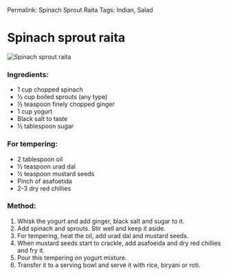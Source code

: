 Permalink: Spinach Sprout Raita
Tags: Indian, Salad 

# Spinach sprout raita
![Spinach sprout raita](http://gallery.srujan.org/photos/i-ZnB26mX/0/L/i-ZnB26mX-L.jpg) 

### Ingredients:
* 1 cup chopped spinach
* ½ cup boiled sprouts (any type)
* ½ teaspoon finely chopped ginger
* 1 cup yogurt
* Black salt to taste
* ½ tablespoon sugar

### For tempering:
* 2 tablespoon oil
* ½ teaspoon urad dal
* ½ teaspoon mustard seeds
* Pinch of asafoetida
* 2-3 dry red chillies

### Method:
1. Whisk the yogurt and add ginger, black salt and sugar to it.
2. Add spinach and sprouts.  Stir well and keep it aside.
3. For tempering, heat the oil, add urad dal and mustard seeds.
4. When mustard seeds start to crackle, add asafoeida and dry red chillies and fry it.
4. Pour this tempering on yogurt mixture.
5. Transfer it to a serving bowl and serve it with rice, biryani or roti.


